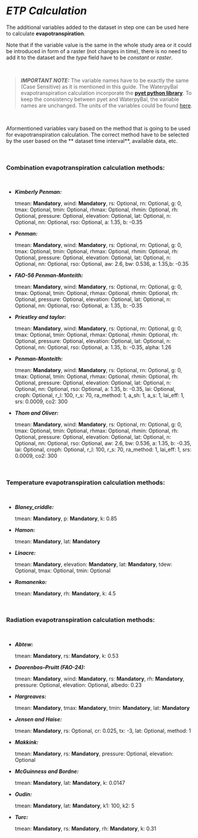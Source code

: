 # ***ETP Calculation***

The additional variables added to the dataset in step one can be used here to calculate **evapotranspiration**.

Note that if the variable value is the same in the whole study area or it could be introduced in form of a raster (not changes in time), there is no need to add it to the dataset and the *type* field have to be *constant* or *raster*.

&nbsp;

>***IMPORTANT NOTE:*** The variable names have to be exactly the same (Case Sensitive) as it is mentioned in this guide. The WaterpyBal evapotranspiration calculation incorporate the [**pyet python library**](https://pyet.readthedocs.io/en/latest/api/index.html). To keep the consistency between pyet and WaterpyBal, the variable names are unchanged.
The units of the variables could be found [here](https://pyet.readthedocs.io/en/latest/methods/units.html).

&nbsp;

Aformentioned variables vary based on the method that is going to be used for evapotranspiration calculation. The correct method have to be selected by the user based on the ** dataset time interval**, available data, etc.

&nbsp;

### Combination evapotranspiration calculation methods:

&nbsp;


- ***Kimberly Penman:***

    tmean: **Mandatory**, wind: **Mandatory**, rs: Optional, rn: Optional, g: 0, tmax: Optional, tmin: Optional, rhmax: Optional, rhmin: Optional, rh: Optional, pressure: Optional, elevation: Optional, lat: Optional, n: Optional, nn: Optional, rso: Optional, a: 1.35, b: -0.35

- ***Penman:***
    
    tmean: **Mandatory**, wind: **Mandatory**, rs: Optional, rn: Optional, g: 0, tmax: Optional, tmin: Optional, rhmax: Optional, rhmin: Optional, rh: Optional, pressure: Optional, elevation: Optional, lat: Optional, n: Optional, nn: Optional, rso: Optional, aw: 2.6, bw: 0.536, a: 1.35,b: -0.35

- ***FAO-56 Penman-Monteith:***

    tmean: **Mandatory**, wind: **Mandatory**, rs: Optional, rn: Optional, g: 0, tmax: Optional, tmin: Optional, rhmax: Optional, rhmin: Optional, rh: Optional, pressure: Optional, elevation: Optional, lat: Optional, n: Optional, nn: Optional, rso: Optional, a: 1.35, b: -0.35

- ***Priestley and taylor:***

    tmean: **Mandatory**, wind: **Mandatory**, rs: Optional, rn: Optional, g: 0, tmax: Optional, tmin: Optional, rhmax: Optional, rhmin: Optional, rh: Optional, pressure: Optional, elevation: Optional, lat: Optional, n: Optional, nn: Optional, rso: Optional, a: 1.35, b: -0.35, alpha: 1.26

- ***Penman-Monteith:***

    tmean: **Mandatory**, wind: **Mandatory**, rs: Optional, rn: Optional, g: 0, tmax: Optional, tmin: Optional, rhmax: Optional, rhmin: Optional, rh: Optional, pressure: Optional, elevation: Optional, lat: Optional, n: Optional, nn: Optional, rso: Optional, a: 1.35, b: -0.35, lai: Optional, croph: Optional, r_l: 100, r_s: 70, ra_method: 1, a_sh: 1, a_s: 1, lai_eff: 1, srs: 0.0009, co2: 300

- ***Thom and Oliver:***

    tmean: **Mandatory**, wind: **Mandatory**, rs: Optional, rn: Optional, g: 0, tmax: Optional, tmin: Optional, rhmax: Optional, rhmin: Optional, rh: Optional, pressure: Optional, elevation: Optional, lat: Optional, n: Optional, nn: Optional, rso: Optional, aw: 2.6, bw: 0.536, a: 1.35, b: -0.35, lai: Optional, croph: Optional, r_l: 100, r_s: 70, ra_method: 1, lai_eff: 1, srs: 0.0009, co2: 300

&nbsp;

### Temperature evapotranspiration calculation methods:

&nbsp;

- ***Blaney_criddle:***

    tmean: **Mandatory**, p: **Mandatory**, k: 0.85

- ***Hamon:*** 

    tmean: **Mandatory**, lat: **Mandatory**

- ***Linacre:*** 

    tmean: **Mandatory**, elevation: **Mandatory**, lat: **Mandatory**, tdew: Optional, tmax: Optional, tmin: Optional

- ***Romanenko:*** 

    tmean: **Mandatory**, rh: **Mandatory**, k: 4.5

&nbsp;

### Radiation evapotranspiration calculation methods:

&nbsp;

- ***Abtew:*** 

    tmean: **Mandatory**, rs: **Mandatory**, k: 0.53

- ***Doorenbos–Pruitt (FAO-24):*** 

    tmean: **Mandatory**, wind: **Mandatory**, rs: **Mandatory**, rh: **Mandatory**, pressure: Optional, elevation: Optional, albedo: 0.23

- ***Hargreaves:*** 

    tmean: **Mandatory**, tmax: **Mandatory**, tmin: **Mandatory**, lat: **Mandatory**

- ***Jensen and Haise:*** 

    tmean: **Mandatory**, rs: Optional, cr: 0.025, tx: -3, lat: Optional, method: 1

- ***Makkink:*** 

    tmean: **Mandatory**, rs: **Mandatory**, pressure: Optional, elevation: Optional

- ***McGuinness and Bordne:*** 

    tmean: **Mandatory**, lat: **Mandatory**, k: 0.0147

- ***Oudin:*** 

    tmean: **Mandatory**, lat: **Mandatory**, k1: 100, k2: 5

- ***Turc:*** 

    tmean: **Mandatory**, rs: **Mandatory**, rh: **Mandatory**, k: 0.31
